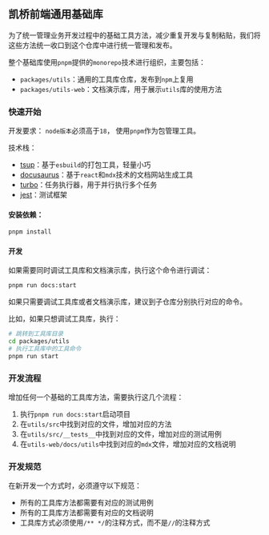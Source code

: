 ## 凯桥前端通用基础库

为了统一管理业务开发过程中的基础工具方法，减少重复开发与复制粘贴，我们将这些方法统一收口到这个仓库中进行统一管理和发布。

整个基础库使用`pnpm`提供的`monorepo`技术进行组织，主要包括：

- `packages/utils`：通用的工具库仓库，发布到`npm`上复用
- `packages/utils-web`：文档演示库，用于展示`utils`库的使用方法

### 快速开始

开发要求： `node版本`必须高于`18`， 使用`pnpm`作为包管理工具。

技术栈：

- [tsup](https://tsup.egoist.dev/)：基于`esbuild`的打包工具，轻量小巧
- [docusaurus](https://docusaurus.io/)：基于`react`和`mdx`技术的文档网站生成工具
- [turbo](https://turbo.build/repo/docs)：任务执行器，用于并行执行多个任务
- [jest](https://jestjs.io/)：测试框架

#### 安装依赖：

```bash
pnpm install
```

#### 开发

如果需要同时调试工具库和文档演示库，执行这个命令进行调试：

```bash
pnpm run docs:start
```

如果只需要调试工具库或者文档演示库，建议到子仓库分别执行对应的命令。

比如，如果只想调试工具库，执行：

```bash
# 跳转到工具库目录
cd packages/utils
# 执行工具库中的工具命令
pnpm run start
```

### 开发流程

增加任何一个基础的工具库方法，需要执行这几个流程：

1. 执行`pnpm run docs:start`启动项目
2. 在`utils/src`中找到对应的文件，增加对应的方法
3. 在`utils/src/__tests__`中找到对应的文件，增加对应的测试用例
4. 在`utils-web/docs/utils`中找到对应的`mdx`文件，增加对应的文档说明

### 开发规范

在新开发一个方式时，必须遵守以下规范：

- 所有的工具库方法都需要有对应的测试用例
- 所有的工具库方法都需要有对应的文档说明
- 工具库方式必须使用`/** */`的注释方式，而不是`//`的注释方式
